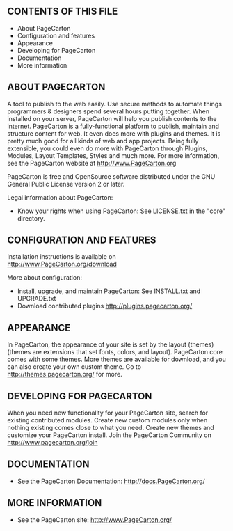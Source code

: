 CONTENTS OF THIS FILE
---------------------

 * About PageCarton
 * Configuration and features
 * Appearance
 * Developing for PageCarton
 * Documentation
 * More information

ABOUT PAGECARTON
------------
A tool to publish to the web easily. Use secure methods to automate things programmers & designers spend several hours putting together. When installed on your server, PageCarton will help you publish contents to the internet. PageCarton is a fully-functional platform to publish, maintain and structure content for web. It even does more with plugins and themes. It is pretty much good for all kinds of web and app projects. Being fully extensible, you could even do more with PageCarton through Plugins, Modules, Layout Templates, Styles and much more. For more information, see the PageCarton website at http://www.PageCarton.org

PageCarton is free and OpenSource software distributed under the GNU General Public License version 2 or later.

Legal information about PageCarton:
 * Know your rights when using PageCarton:
   See LICENSE.txt in the "core" directory.  


CONFIGURATION AND FEATURES
--------------------------

Installation instructions is available on http://www.PageCarton.org/download

More about configuration:
 * Install, upgrade, and maintain PageCarton:
   See INSTALL.txt and UPGRADE.txt
 * Download contributed plugins 
   http://plugins.pagecarton.org/


APPEARANCE
----------

In PageCarton, the appearance of your site is set by the layout (themes) (themes are
extensions that set fonts, colors, and layout). PageCarton core comes with some
themes. More themes are available for download, and you can also create your own
custom theme. Go to http://themes.pagecarton.org/ for more.


DEVELOPING FOR PAGECARTON
---------------------

When you need new functionality for your PageCarton site, search for existing
contributed modules. Create new custom modules only when nothing existing 
comes close to what you need. Create new themes and customize your PageCarton install.
Join the PageCarton Community on http://www.pagecarton.org/join


DOCUMENTATION
----------------

 * See the PageCarton Documentation:
   http://docs.PageCarton.org/

MORE INFORMATION
----------------

 * See the PageCarton site:
   http://www.PageCarton.org/